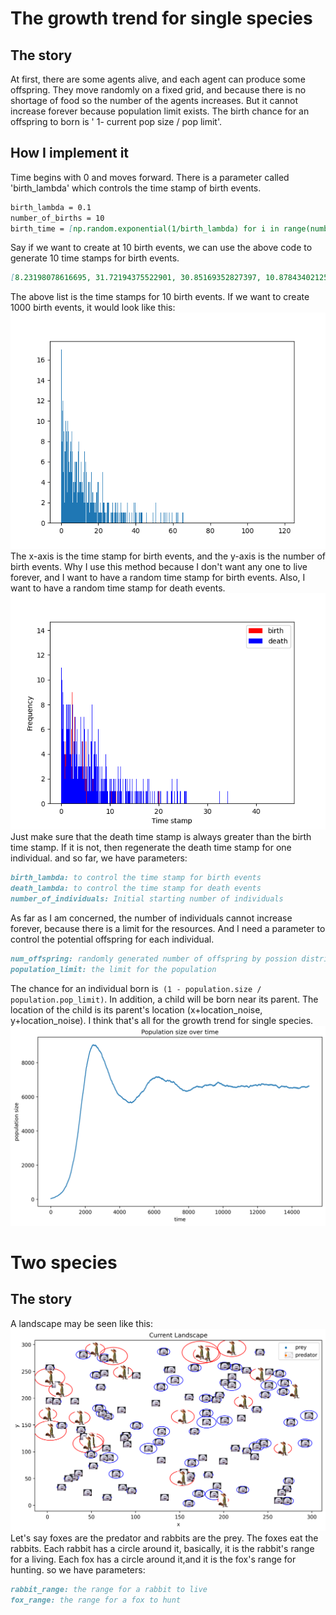 # The growth trend for single species
## The story
At first, there are some agents alive, and each agent can produce some offspring. They move randomly on a fixed grid, and because there is no shortage of food so the number of the agents increases. But it cannot increase forever because population limit exists. The birth chance for an offspring to born is ' 1-  current pop size / pop limit'.
## How I implement it
Time begins with 0 and moves forward.
There is a parameter called 'birth_lambda' which controls the time stamp of birth events.
```markdown
birth_lambda = 0.1
number_of_births = 10
birth_time = [np.random.exponential(1/birth_lambda) for i in range(number_of_births)]
```
Say if we want to create at 10 birth events, we can use the above code to generate 10 time stamps for birth events.
```markdown
[8.23198078616695, 31.72194375522901, 30.85169352827397, 10.878434021257064, 0.0347701153291832, 6.1704514906031855, 40.1050484095005, 38.637635486516466, 6.80766193651622, 1.0916474255963606]
```
The above list is the time stamps for 10 birth events.
If we want to create 1000 birth events, it would look like this:
![exprandomtest.png](exprandomtest.png)
The x-axis is the time stamp for birth events, and the y-axis is the number of birth events.
Why I use this method because I don't want any one to live forever, and I want to have a random time stamp for birth events.
Also, I want to have a random time stamp for death events.
![exprandomtest1.png](exprandomtest1.png)
Just make sure that the death time stamp is always greater than the birth time stamp. If it is not, then regenerate the death time stamp for one individual.
and so far, we have parameters:
```markdown
birth_lambda: to control the time stamp for birth events
death_lambda: to control the time stamp for death events
number_of_individuals: Initial starting number of individuals
```
As far as I am concerned, the number of individuals cannot increase forever, because there is a limit for the resources. 
And I need a parameter to control the potential offspring for each individual.
```markdown
num_offspring: randomly generated number of offspring by possion distribution
population_limit: the limit for the population
```
The chance for an individual born is` (1 - population.size / population.pop_limit)`.
In addition, a child will be born near its parent. The location of the child is its parent's location (x+location_noise, y+location_noise).
I think that's all for the growth trend for single species.
![Population size over time(single).png](Population%20size%20over%20time%28single%29.png)
# Two species
## The story
A landscape may be seen like this:
![Current_Landscape0.png](Current_Landscape0.png)
Let's say foxes are the predator and rabbits are the prey. The foxes eat the rabbits.
Each rabbit has a circle around it, basically, it is the rabbit's range for a living.
Each fox has a circle around it,and it is the fox's range for hunting.
so we have parameters:
```markdown
rabbit_range: the range for a rabbit to live
fox_range: the range for a fox to hunt
```






